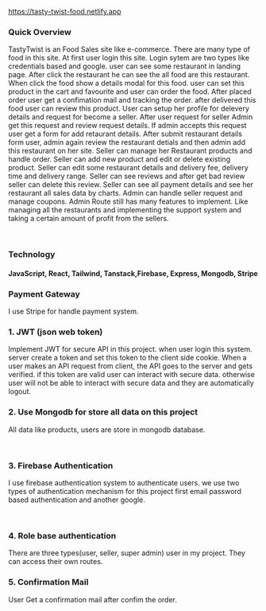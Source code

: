 https://tasty-twist-food.netlify.app

### **Quick Overview** <br>

<p>TastyTwist is an Food Sales site like e-commerce. There are many type of food in this site. At first user login this site. Login sytem are two types like credentials based and google. user can see some restaurant in landing page. After click the restaurant he can see the all food are this restaurant. When click the food show a details modal for this food. user can set this product in the cart and favourite and user can order the food. After placed order user get a confimation mail and tracking the order. after delivered this food user can review this product. User can setup her profile for delevery details and request for become a seller. After user request for seller Admin get this request and review request details. If admin accepts this request user get a form for add retaurant details. After submit restaurant details form user, admin again review the restaurant detials and then admin add this restaurant on her site. Seller can manage her Restaurant products and handle order. Seller can add new product and edit or delete existing product. Seller can edit some restaurant details and delivery fee, delivery time and delivery range. Seller can see reviews and after get bad review seller can delete this review. Seller can see all payment details and see her restaurant all sales data by charts. Admin can handle seller request and manage coupons. Admin Route still has many features to implement. Like managing all the restaurants and implementing the support system and taking a certain amount of profit from the sellers.
</p> <br>

### **Technology** <br>

#### **JavaScript, React, Tailwind, Tanstack,Firebase, Express, Mongodb, Stripe**

### **Payment Gateway** <br>

<p>I use Stripe for handle payment system.</p>

### **1. JWT (json web token)** <br>

<p>Implement JWT for secure API in this project. when user login this system. server create a token and set this token to the client side cookie. When a user makes an API request from client, the API goes to the server and gets verified. if this token are valid user can interact with secure data. otherwise user will not be able to interact with secure data and they are automatically logout.
 </p>

### **2. Use Mongodb for store all data on this project** <br>

<p>All data like products, users are store in mongodb database.</p> <br>

### **3. Firebase Authentication** <br>

<p>I use firebase authentication system to authenticate users. we use two types of authentication mechanism for this project first email password based authentication and another google.</p> <br>

### **4. Role base authentication** <br>

<p>There are three types(user, seller, super admin) user in my project. They can access their own routes.</p>

### **5. Confirmation Mail** <br>

<p>User Get a confirmation mail after confim the order.</p>
